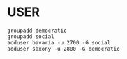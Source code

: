 # USER

    groupadd democratic
    groupadd social
    adduser bavaria -u 2700 -G social
    adduser saxony -u 2800 -G democratic


